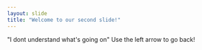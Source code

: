```yaml
---
layout: slide
title: "Welcome to our second slide!"
---
```

"I dont understand what's going on"
Use the left arrow to go back!
